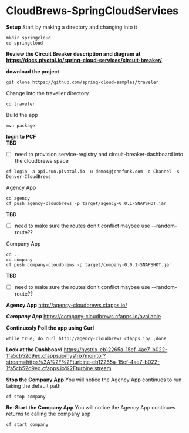 # CloudBrews-SpringCloudServices

**Setup**
Start by making a directory and changing into it

```
mkdir springcloud
cd springcloud
```

**Review the Circuit Breaker description and diagram at 
https://docs.pivotal.io/spring-cloud-services/circuit-breaker/**


**download the project**
```
git clone https://github.com/spring-cloud-samples/traveler
```

Change into the traveller directory
```
cd traveler
```

Build the app
```
mvn package
```

**login to PCF**  
**TBD**
- [ ] need to provision service-registry and circuit-breaker-dashboard into the cloudbrews space
```
cf login -a api.run.pivotal.io -u demo4@johnfunk.com -o Channel -s Denver-CloudBrews
```
Agency App
```
cd agency
cf push agency-cloudbrews -p target/agency-0.0.1-SNAPSHOT.jar
```
**TBD**  
- [ ] need to make sure the routes don't conflict maybee use --random-route??

Company App
```
cd ..
cd company
cf push company-cloudbrews -p target/company-0.0.1-SNAPSHOT.jar
```
**TBD**
- [ ] need to make sure the routes don't conflict maybee use --random-route??

**Agency App**
http://agency-cloudbrews.cfapps.io/

***Company App***
https://company-cloudbrews.cfapps.io/available

**Continuosly Poll the app using Curl**
```
while true; do curl http://agency-cloudbrews.cfapps.io/ ;done
```

**Look at the Dashboard**
https://hystrix-eb12265a-15ef-4ae7-b022-1fa5cb52d9ed.cfapps.io/hystrix/monitor?stream=https%3A%2F%2Fturbine-eb12265a-15ef-4ae7-b022-1fa5cb52d9ed.cfapps.io%2Fturbine.stream

**Stop the Company App**
You will notice the Agency App continues to run taking the default path
```
cf stop company
```

**Re-Start the Company App**
You will notice the Agency App continues returns to calling the company app 
```
cf start company
```
